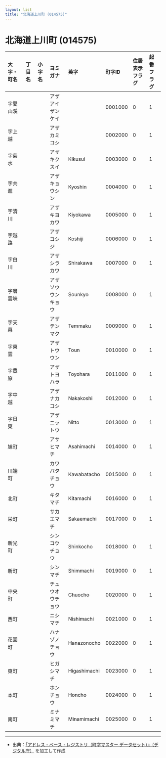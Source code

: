 ```yaml
---
layout: list
title: "北海道上川町 (014575)"
---
```


# 北海道上川町 (014575)

| 大字・町名 | 丁目名 | 小字名 | ヨミガナ | 英字 | 町字ID | 住居表示フラグ | 起番フラグ |
|:---|:---|:---|:---|:---|:---|:---|:---|
| 字愛山溪 |  |  | アザアイザンケイ |  | 0001000 | 0 | 1 |
| 字上越 |  |  | アザカミコシ |  | 0002000 | 0 | 1 |
| 字菊水 |  |  | アザキクスイ | Kikusui | 0003000 | 0 | 1 |
| 字共進 |  |  | アザキョウシン | Kyoshin | 0004000 | 0 | 1 |
| 字清川 |  |  | アザキヨカワ | Kiyokawa | 0005000 | 0 | 1 |
| 字越路 |  |  | アザコシジ | Koshiji | 0006000 | 0 | 1 |
| 字白川 |  |  | アザシラカワ | Shirakawa | 0007000 | 0 | 1 |
| 字層雲峡 |  |  | アザソウウンキョウ | Sounkyo | 0008000 | 0 | 1 |
| 字天幕 |  |  | アザテンマク | Temmaku | 0009000 | 0 | 1 |
| 字東雲 |  |  | アザトウウン | Toun | 0010000 | 0 | 1 |
| 字豊原 |  |  | アザトヨハラ | Toyohara | 0011000 | 0 | 1 |
| 字中越 |  |  | アザナカコシ | Nakakoshi | 0012000 | 0 | 1 |
| 字日東 |  |  | アザニットウ | Nitto | 0013000 | 0 | 1 |
| 旭町 |  |  | アサヒマチ | Asahimachi | 0014000 | 0 | 1 |
| 川端町 |  |  | カワバタチョウ | Kawabatacho | 0015000 | 0 | 1 |
| 北町 |  |  | キタマチ | Kitamachi | 0016000 | 0 | 1 |
| 栄町 |  |  | サカエマチ | Sakaemachi | 0017000 | 0 | 1 |
| 新光町 |  |  | シンコウチョウ | Shinkocho | 0018000 | 0 | 1 |
| 新町 |  |  | シンマチ | Shimmachi | 0019000 | 0 | 1 |
| 中央町 |  |  | チュウオウチョウ | Chuocho | 0020000 | 0 | 1 |
| 西町 |  |  | ニシマチ | Nishimachi | 0021000 | 0 | 1 |
| 花園町 |  |  | ハナゾノチョウ | Hanazonocho | 0022000 | 0 | 1 |
| 東町 |  |  | ヒガシマチ | Higashimachi | 0023000 | 0 | 1 |
| 本町 |  |  | ホンチョウ | Honcho | 0024000 | 0 | 1 |
| 南町 |  |  | ミナミマチ | Minamimachi | 0025000 | 0 | 1 |

---

- 出典：[「アドレス・ベース・レジストリ（町字マスター データセット）』（デジタル庁）](https://www.digital.go.jp/policies/base_registry_address/) を加工して作成